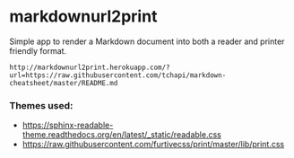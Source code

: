 # markdownurl2print

Simple app to render a Markdown document into both a reader and printer friendly format.

    http://markdownurl2print.herokuapp.com/?url=https://raw.githubusercontent.com/tchapi/markdown-cheatsheet/master/README.md

### Themes used:
- https://sphinx-readable-theme.readthedocs.org/en/latest/_static/readable.css
- https://raw.githubusercontent.com/furtivecss/print/master/lib/print.css
